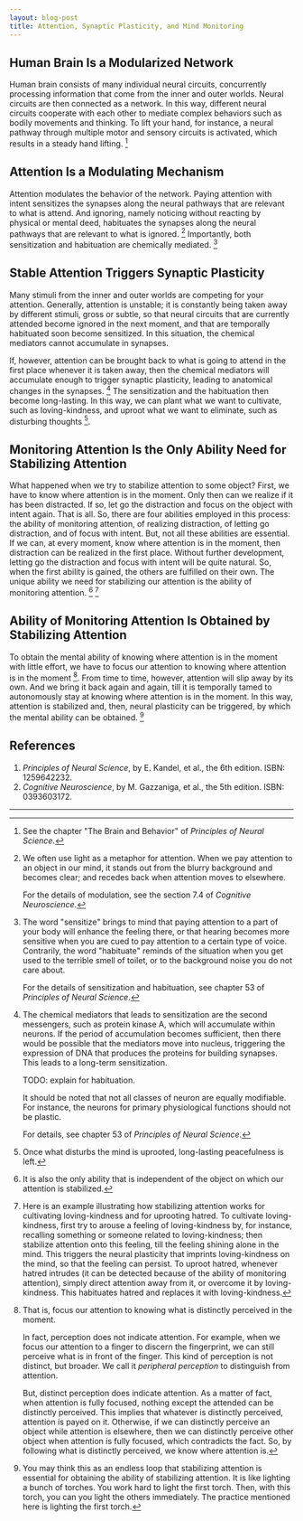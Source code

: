 ```yaml
---
layout: blog-post
title: Attention, Synaptic Plasticity, and Mind Monitoring
---
```


## Human Brain Is a Modularized Network

Human brain consists of many individual neural circuits, concurrently processing information that come from the inner and outer worlds. Neural circuits are then connected as a network. In this way, different neural circuits cooperate with each other to mediate complex behaviors such as bodily movements and thinking. To lift your hand, for instance, a neural pathway through multiple motor and sensory circuits is activated, which results in a steady hand lifting. [^modularized-network]

  [^modularized-network]: See the chapter "The Brain and Behavior" of _Principles of Neural Science_.

## Attention Is a Modulating Mechanism

Attention modulates the behavior of the network. Paying attention with intent sensitizes the synapses along the neural pathways that are relevant to what is attend. And ignoring, namely noticing without reacting by physical or mental deed, habituates the synapses along the neural pathways that are relevant to what is ignored. [^attention] Importantly, both sensitization and habituation are chemically mediated. [^sensitization-and-habituation]

  [^attention]: We often use light as a metaphor for attention. When we pay attention to an object in our mind, it stands out from the blurry background and becomes clear; and recedes back when attention moves to elsewhere.

    For the details of modulation, see the section 7.4 of _Cognitive Neuroscience_.

  [^sensitization-and-habituation]: The word "sensitize" brings to mind that paying attention to a part of your body will enhance the feeling there, or that hearing becomes more sensitive when you are cued to pay attention to a certain type of voice. Contrarily, the word "habituate" reminds of the situation when you get used to the terrible smell of toilet, or to the background noise you do not care about.

    For the details of sensitization and habituation, see chapter 53 of _Principles of Neural Science_.

## Stable Attention Triggers Synaptic Plasticity

Many stimuli from the inner and outer worlds are competing for your attention. Generally, attention is unstable; it is constantly being taken away by different stimuli, gross or subtle, so that neural circuits that are currently attended become ignored in the next moment, and that are temporally habituated soon become sensitized. In this situation, the chemical mediators cannot accumulate in synapses.

If, however, attention can be brought back to what is going to attend in the first place whenever it is taken away, then the chemical mediators will accumulate enough to trigger synaptic plasticity, leading to anatomical changes in the synapses. [^synaptic-plasticity] The sensitization and the habituation then become long-lasting. In this way, we can plant what we want to cultivate, such as loving-kindness, and uproot what we want to eliminate, such as disturbing thoughts [^disturbing-thoughts].

  [^synaptic-plasticity]: The chemical mediators that leads to sensitization are the second messengers, such as protein kinase A, which will accumulate within neurons. If the period of accumulation becomes sufficient, then there would be possible that the mediators move into nucleus, triggering the expression of DNA that produces the proteins for building synapses. This leads to a long-term sensitization.

      TODO: explain for habituation.

      It should be noted that not all classes of neuron are equally modifiable. For instance, the neurons for primary physiological functions should not be plastic.

      For details, see chapter 53 of _Principles of Neural Science_.

  [^disturbing-thoughts]: Once what disturbs the mind is uprooted, long-lasting peacefulness is left.

## Monitoring Attention Is the Only Ability Need for Stabilizing Attention

What happened when we try to stabilize attention to some object? First, we have to know where attention is in the moment. Only then can we realize if it has been distracted. If so, let go the distraction and focus on the object with intent again. That is all. So, there are four abilities employed in this process: the ability of monitoring attention, of realizing distraction, of letting go distraction, and of focus with intent. But, not all these abilities are essential. If we can, at every moment, know where attention is in the moment, then distraction can be realized in the first place. Without further development, letting go the distraction and focus with intent will be quite natural. So, when the first ability is gained, the others are fulfilled on their own. The unique ability we need for stabilizing our attention is the ability of monitoring attention. [^universality] [^example]

  [^universality]: It is also the only ability that is independent of the object on which our attention is stabilized.

  [^example]: Here is an example illustrating how stabilizing attention works for cultivating loving-kindness and for uprooting hatred. To cultivate loving-kindness, first try to arouse a feeling of loving-kindness by, for instance, recalling something or someone related to loving-kindness; then stabilize attention onto this feeling, till the feeling shining alone in the mind. This triggers the neural plasticity that imprints loving-kindness on the mind, so that the feeling can persist. To uproot hatred, whenever hatred intrudes (it can be detected because of the ability of monitoring attention), simply direct attention away from it, or overcome it by loving-kindness. This habituates hatred and replaces it with loving-kindness.

## Ability of Monitoring Attention Is Obtained by Stabilizing Attention

To obtain the mental ability of knowing where attention is in the moment with little effort, we have to focus our attention to knowing where attention is in the moment [^task]. From time to time, however, attention will slip away by its own. And we bring it back again and again, till it is temporally tamed to autonomously stay at knowing where attention is in the moment. In this way, attention is stabilized and, then, neural plasticity can be triggered, by which the mental ability can be obtained. [^endless-loop]

  [^task]: That is, focus our attention to knowing what is distinctly perceived in the moment.

    In fact, perception does not indicate attention. For example, when we focus our attention to a finger to discern the fingerprint, we can still perceive what is in front of the finger. This kind of perception is not distinct, but broader. We call it _peripheral perception_ to distinguish from attention.

    But, distinct perception does indicate attention. As a matter of fact, when attention is fully focused, nothing except the attended can be distinctly perceived. This implies that whatever is distinctly perceived, attention is payed on it. Otherwise, if we can distinctly perceive an object while attention is elsewhere, then we can distinctly perceive other object when attention is fully focused, which contradicts the fact. So, by following what is distinctly perceived, we know where attention is.

  [^endless-loop]: You may think this as an endless loop that stabilizing attention is essential for obtaining the ability of stabilizing attention. It is like lighting a bunch of torches. You work hard to light the first torch. Then, with this torch, you can you light the others immediately. The practice mentioned here is lighting the first torch.

## References

1. _Principles of Neural Science_, by E. Kandel, et al., the 6th edition. ISBN: 1259642232.
1. _Cognitive Neuroscience_, by M. Gazzaniga, et al., the 5th edition. ISBN: 0393603172.

---

